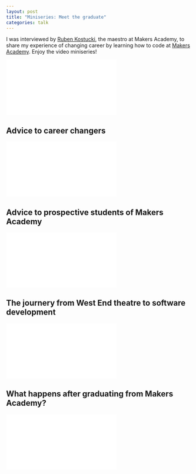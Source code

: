 ```yaml
---
layout: post
title: "Miniseries: Meet the graduate"
categories: talk
---
```

I was interviewed by [Ruben Kostucki], the maestro at Makers Academy, to share my experience of changing career by learning how to code at [Makers Academy]. Enjoy the video miniseries!
<div class="embed-container  ratio16x9  youtube">
  <iframe src="//www.youtube.com/embed/HlPqlcNdTDE" frameborder="0" allowfullscreen></iframe>
</div>

## Advice to career changers

<div class="embed-container  ratio16x9  youtube">
  <iframe src="//www.youtube.com/embed/kxIY2FMIITw" frameborder="0" allowfullscreen></iframe>
</div>

## Advice to prospective students of Makers Academy

<div class="embed-container  ratio16x9  youtube">
  <iframe src="//www.youtube.com/embed/2qPnr_0IJZ4" frameborder="0" allowfullscreen></iframe>
</div>

## The journery from West End theatre to software development

<div class="embed-container  ratio16x9  youtube">
  <iframe src="//www.youtube.com/embed/WS6rgQq2HOM" frameborder="0" allowfullscreen></iframe>
</div>

## What happens after graduating from Makers Academy?

<div class="embed-container  ratio16x9  youtube">
  <iframe src="//www.youtube.com/embed/-RB43wyapu4" frameborder="0" allowfullscreen></iframe>
</div>

[Ruben Kostucki]: https://twitter.com/rubenkostucki
[Makers Academy]: http://www.makersacademy.com
